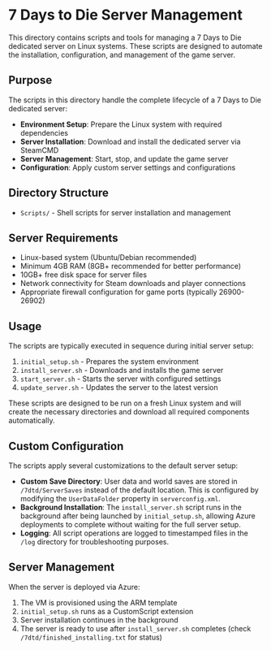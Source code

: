 # 7 Days to Die Server Management

This directory contains scripts and tools for managing a 7 Days to Die dedicated server on Linux systems. These scripts are designed to automate the installation, configuration, and management of the game server.

## Purpose

The scripts in this directory handle the complete lifecycle of a 7 Days to Die dedicated server:

- **Environment Setup**: Prepare the Linux system with required dependencies
- **Server Installation**: Download and install the dedicated server via SteamCMD
- **Server Management**: Start, stop, and update the game server
- **Configuration**: Apply custom server settings and configurations

## Directory Structure

- `Scripts/` - Shell scripts for server installation and management

## Server Requirements

- Linux-based system (Ubuntu/Debian recommended)
- Minimum 4GB RAM (8GB+ recommended for better performance)
- 10GB+ free disk space for server files
- Network connectivity for Steam downloads and player connections
- Appropriate firewall configuration for game ports (typically 26900-26902)

## Usage

The scripts are typically executed in sequence during initial server setup:

1. `initial_setup.sh` - Prepares the system environment
2. `install_server.sh` - Downloads and installs the game server
3. `start_server.sh` - Starts the server with configured settings
4. `update_server.sh` - Updates the server to the latest version

These scripts are designed to be run on a fresh Linux system and will create the necessary directories and download all required components automatically.

## Custom Configuration

The scripts apply several customizations to the default server setup:

- **Custom Save Directory**: User data and world saves are stored in `/7dtd/ServerSaves` instead of the default location. This is configured by modifying the `UserDataFolder` property in `serverconfig.xml`.
- **Background Installation**: The `install_server.sh` script runs in the background after being launched by `initial_setup.sh`, allowing Azure deployments to complete without waiting for the full server setup.
- **Logging**: All script operations are logged to timestamped files in the `/log` directory for troubleshooting purposes.

## Server Management

When the server is deployed via Azure:
1. The VM is provisioned using the ARM template
2. `initial_setup.sh` runs as a CustomScript extension
3. Server installation continues in the background
4. The server is ready to use after `install_server.sh` completes (check `/7dtd/finished_installing.txt` for status)